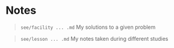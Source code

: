 # Notes

> `see/facility ... .md` My solutions to a given problem

> `see/lesson ... .md` My notes taken during different studies